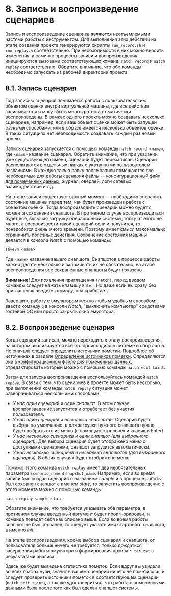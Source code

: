 <div style="page-break-before:always;">
</div>

# <a name="record_replay"></a>8. Запись и воспроизведение сценариев

Запись и воспроизведение сценариев являются неотъемлемыми частями работы с инструментом.
Для выполнения этих действий на этапе создания проекта генерируются скрипты `run_record.sh` и `run_replay.h`
соответственно. При необходимости в них можно вносить изменения, а сами же процессы записи и воспроизведения
инициируются вызовами соответствующих команд: `natch record` и `natch replay` соответственно.
Обратите внимание, что обе команды необходимо запускать из рабочей директории проекта.

## <a name="record">8.1. Запись сценария

Под записью сценария понимается работа с пользовательским объектом оценки внутри виртуальной машины, где все действия записываются
и могут быть многократно автоматически воспроизведены. В рамках одного проекта можно создавать несколько сценариев,
например, если ваш объект оценки может быть запущен разными способами, или в образе имеется несколько объектов оценки.
В таких ситуациях нет необходимости создавать каждый раз новый проект.

Запись сценария запускается с помощью команды `natch record <name>`, где `<name>` название сценария.
Обратите внимание, что при указании уже существующего имени, сценарий будет перезаписан. Сценарии располагаются в отдельных папках с указанными пользователем названиями.
В каждую такую папку после записи помещаются все необходимые для работы сценария файлы -- [конфигурационный файл для помеченных данных](17_app_configs.md#taint_config),
журнал, оверлей, логи сетевых взаимодействий и т.д.

На этапе записи существует важный момент -- необходимо сохранить состояние машины перед тем, как будет произведена работа с объектом оценки.
Тогда воспроизводить сценарий можно будет с момента сохранения снапшота.
В противном случае воспроизводиться будет все, включая загрузку операционной системы, толку от этого не много, а воспроизвести такой
сценарий если и получится, то понадобится очень много времени. Поэтому имеет смысл максимально ограничить полезные действия.
Сохранение состояния машины делается в консоли *Natch* с помощью команды:
```
savevm <name>
```

Где `<name>` название вашего снапшота. Снапшотов в процессе работы можно делать несколько и запоминать их не обязательно, на этапе воспроизведения все сохраненные
снапшоты будут показаны.

**Внимание!** Для появления приглашения `(natch)`, перед вводом команды следует нажать клавишу `Enter`.
Но даже если вы сразу без приглашения введете команду, она сработает.

Завершить работу с эмулятором можно любым удобным способом: ввести команду `q` в консоли *Natch*, "выключить компьютер" средствами гостевой ОС или просто закрыть окно эмулятора.


## <a name="replay">8.2. Воспроизведение сценария

Когда сценарий записан, можно переходить к этапу воспроизведения, на котором анализируется все что происходило в системе и сбор логов.
Но сначала следует определить источники пометки. Подробнее об источниках в разделе [Определение источников пометки](7_taint_source.md#taint_source).
Определяются они в [конфигурационном файле для помеченных данных](17_app_configs.md#taint_config), отредактировать который можно с помощью
команды `natch edit taint`.

Затем для запуска воспроизведения воспользуйтесь командой `natch replay`.
В связи с тем, что сценариев в проекте может быть несколько, при выполнении команды `natch replay` ситуация может разворачиваться несколькими способами:

* *У нас один сценарий и один снапшот*. В этом случае воспроизведение запустится и отработает без участия пользователя.
* *У нас один сценарий и несколько снапшотов*. Сценарий будет выбран по умолчанию, а для загрузки нужного снапшота нужно будет выбрать его из меню (с помощью стрелочек и клавиши Enter).
* *У нас несколько сценариев и один снапшот (для выбранного сценария)*. Для выбора сценария будет отображено меню с доступными сценариями, снапшот загрузится автоматически.
* *У нас несколько сценариев и несколько снапшотов (для выбранного сценария)*. В обоих случаях будет отображено меню.

Помимо этого команда `natch replay` имеет два необязательных параметра `scenario_name` и `snapshot_name`.
Например, если во время записи был создан сценарий с названием *sample* и в процессе работы был сохранен снапшот с именем *state*,
то запустить воспроизведение с этого момента можно с помощью команды:
```bash
natch replay sample state
```
Обратите внимание, что требуется указывать оба параметра, в противном случае введенный аргумент будет проигнорирован, и команда поведет себя как описано выше.
Если во время работы снапшот не был сохранен, то следует указать имя стартового снапшота, а именно *init*.

На этапе воспроизведения, кроме выбора сценария и снапшота, от пользователя больше ничего не требуется, только дождаться завершения работы эмулятора и
формирования архива `*.tar.zst` с результатами анализа.

Здесь же будет выведена статистика пометок. Если вдруг вы увидели во всех графах нули, значит в вашем сценарии ничего не пометилось, и следует проверить
источники пометок в соответствующем сценарии (`natch edit taint`), а так же удостовериться, что работа с помеченными данными была после того как был сделан снапшот системы.


